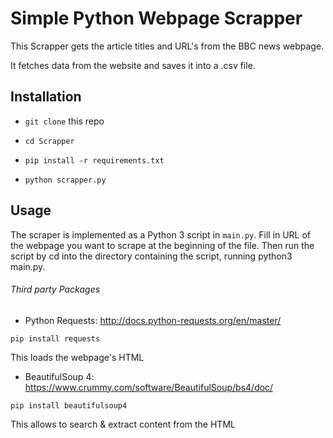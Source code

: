 # Simple Python Webpage Scrapper

This Scrapper gets the article titles and URL's from the BBC news webpage.

It fetches data from the website and saves it into a .csv file.

## Installation

* ```git clone``` this repo

* ```cd Scrapper```

* ```pip install -r requirements.txt```

* ```python scrapper.py```

## Usage

The scraper is implemented as a Python 3 script in ```main.py```. 
Fill in URL of the webpage you want to scrape at the beginning of the file. 
Then run the script by cd into the directory containing the script, running python3 main.py.


###### Third party Packages
* Python Requests: http://docs.python-requests.org/en/master/
```
pip install requests
```
This loads the webpage's HTML

* BeautifulSoup 4: https://www.crummy.com/software/BeautifulSoup/bs4/doc/
```
pip install beautifulsoup4
```
This allows to search & extract content from the HTML 

